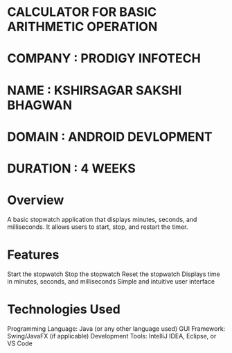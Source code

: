 # CALCULATOR FOR BASIC ARITHMETIC OPERATION
# COMPANY : PRODIGY INFOTECH
# NAME : KSHIRSAGAR SAKSHI BHAGWAN
# DOMAIN : ANDROID DEVLOPMENT
# DURATION : 4 WEEKS
# Overview
A basic stopwatch application that displays minutes, seconds, and milliseconds. It allows users to start, stop, and restart the timer.

# Features
Start the stopwatch
Stop the stopwatch
Reset the stopwatch
Displays time in minutes, seconds, and milliseconds
Simple and intuitive user interface

# Technologies Used
Programming Language: Java (or any other language used)
GUI Framework: Swing/JavaFX (if applicable)
Development Tools: IntelliJ IDEA, Eclipse, or VS Code

